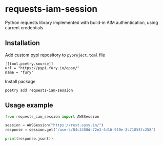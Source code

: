 # requests-iam-session

Python requests library implemented with build-in AIM authentication, using current credentials

## Installation

Add custom pypi repository to `pyproject.toml` file

```
[[tool.poetry.source]]
url = "https://pypi.fury.io/epsy/"
name = "fury"
```

Install package

```
poetry add requests-iam-session
```

## Usage example

```python
from requests_iam_session import AWSSession

session = AWSSession("https://rest.epsy.in/")
response = session.get("/users/04c3480d-72e3-4d16-919e-2c71858fc258")

print(response.json())
```
